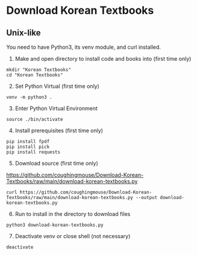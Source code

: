 # Download Korean Textbooks

## Unix-like

You need to have Python3, its venv module, and curl installed.

1. Make and open directory to install code and books into (first time only)
```
mkdir "Korean Textbooks"
cd "Korean Textbooks"
```

2. Set Python Virtual  (first time only)

```
venv -m python3 .
```

3. Enter Python Virtual Environment

```
source ./bin/activate
```

4. Install prerequisites (first time only)

```
pip install fpdf
pip install pick
pip install requests
```

5. Download source (first time only)

https://github.com/coughingmouse/Download-Korean-Textbooks/raw/main/download-korean-textbooks.py

```
curl https://github.com/coughingmouse/Download-Korean-Textbooks/raw/main/download-korean-textbooks.py --output download-korean-textbooks.py
```

6. Run to install in the directory to download files


```
python3 download-korean-textbooks.py
```

7. Deactivate venv or close shell (not necessary)

```
deactivate
```
